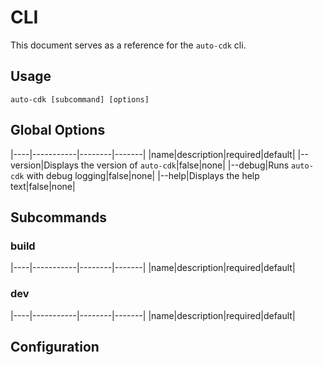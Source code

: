 # CLI

This document serves as a reference for the `auto-cdk` cli.

## Usage

```text
auto-cdk [subcommand] [options]
```

## Global Options

|----|-----------|--------|-------|
|name|description|required|default|
|--version|Displays the version of `auto-cdk`|false|none|
|--debug|Runs `auto-cdk` with debug logging|false|none|
|--help|Displays the help text|false|none|

## Subcommands

### build

|----|-----------|--------|-------|
|name|description|required|default|

### dev

|----|-----------|--------|-------|
|name|description|required|default|

## Configuration




